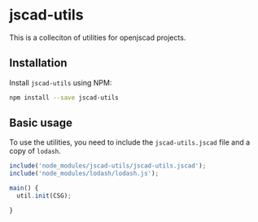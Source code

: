 # jscad-utils
This is a colleciton of utilities for openjscad projects.

## Installation
Install `jscad-utils` using NPM:

```bash
npm install --save jscad-utils
```

## Basic usage
To use the utilities, you need to include the `jscad-utils.jscad` file and a copy of `lodash`.  

```javascript
include('node_modules/jscad-utils/jscad-utils.jscad');
include('node_modules/lodash/lodash.js');

main() {
  util.init(CSG);

}
```
